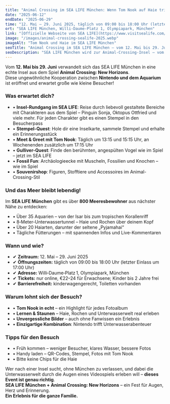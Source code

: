 ```yaml
---
title: "Animal Crossing im SEA LIFE München: Wenn Tom Nook auf Haie trifft"
date: "2025-06-12"
endDate: "2025-06-29"
time: "12. Mai – 29. Juni 2025, täglich von 09:00 bis 18:00 Uhr (letzter Einlass um 17:00 Uhr)"
ort: "SEA LIFE München, Willi‑Daume‑Platz 1, Olympiapark, München"
link: "[Offizielle Webseite von SEA LIFE](https://www.visitsealife.com/muenchen/das-erwartet-euch/termine-und-veranstaltungen/animal-crossing-new-horizons/)"
image: "/images/animal-crossing-sealife-2025.webp"
imageAlt: "Tom Nook und Haie im SEA LIFE München"
seoTitle: "Animal Crossing im SEA LIFE München – vom 12. Mai bis 29. Juni 2025"
seoDescription: "SEA LIFE München wird zur Animal-Crossing-Insel – vom 12. Mai bis 29. Juni 2025: Stempel, Quests, Tom Nook, Unterwassertunnel und über 20 Haiarten."
---
```


Vom **12. Mai bis 29. Juni** verwandelt sich das SEA LIFE München in eine echte Insel aus dem Spiel **Animal Crossing: New Horizons**.  
Diese ungewöhnliche Kooperation zwischen **Nintendo und dem Aquarium** ist eröffnet und erwartet große wie kleine Besucher!

### Was erwartet dich?

- • **Insel-Rundgang im SEA LIFE**: Reise durch liebevoll gestaltete Bereiche mit Charakteren aus dem Spiel – Pinguin Sonja, Oktopus Ottfried und viele mehr. Für jeden Charakter gibt es einen Stempel in den Besucherpass  
- • **Stempel-Quest**: Hole dir eine Inselkarte, sammele Stempel und erhalte ein Erinnerungsstück  
- • **Meet & Greet mit Tom Nook**: Täglich um 13:15 und 15:15 Uhr, an Wochenenden zusätzlich um 17:15 Uhr  
- • **Gulliver-Quest**: Finde den berühmten, angespülten Vogel wie im Spiel – jetzt im SEA LIFE  
- • **Fossil Fun**: Archäologieecke mit Muscheln, Fossilien und Knochen – wie im Spiel  
- • **Souvenirshop**: Figuren, Stofftiere und Accessoires im Animal-Crossing-Stil  

### Und das Meer bleibt lebendig!

Im **SEA LIFE München** gibt es über **800 Meeresbewohner** aus nächster Nähe zu entdecken:

- • Über 35 Aquarien – von der Isar bis zum tropischen Korallenriff  
- • 8‑Meter-Unterwassertunnel – Haie und Rochen über deinem Kopf  
- • Über 20 Haiarten, darunter der seltene „Pyjamahai“  
- • Tägliche Fütterungen – mit spannenden Infos und Live-Kommentaren  

### Wann und wie?

- ✔ **Zeitraum:** 12. Mai – 29. Juni 2025  
- ✔ **Öffnungszeiten:** täglich von 09:00 bis 18:00 Uhr (letzter Einlass um 17:00 Uhr)  
- ✔ **Adresse:** Willi‑Daume‑Platz 1, Olympiapark, München  
- ✔ **Tickets:** nur online, €22–24 für Erwachsene; Kinder bis 2 Jahre frei  
- ✔ **Barrierefreiheit:** kinderwagengerecht, Toiletten vorhanden  

### Warum lohnt sich der Besuch?

- • **Tom Nook in echt** – ein Highlight für jedes Fotoalbum  
- • **Lernen & Staunen** – Haie, Rochen und Unterwasserwelt real erleben  
- • **Unvergessliche Bilder** – auch ohne Fanwissen ein Erlebnis  
- • **Einzigartige Kombination**: Nintendo trifft Unterwasserabenteuer  

### Tipps für den Besuch

- • Früh kommen – weniger Besucher, klares Wasser, bessere Fotos  
- • Handy laden – QR-Codes, Stempel, Fotos mit Tom Nook  
- • Bitte keine Chips für die Haie  

Wer nach einer Insel sucht, ohne München zu verlassen, und dabei die Unterwasserwelt durch die Augen eines Videospiels erleben will – **dieses Event ist genau richtig**.  
**SEA LIFE München + Animal Crossing: New Horizons** – ein Fest für Augen, Herz und Erinnerung.  
**Ein Erlebnis für die ganze Familie.**
